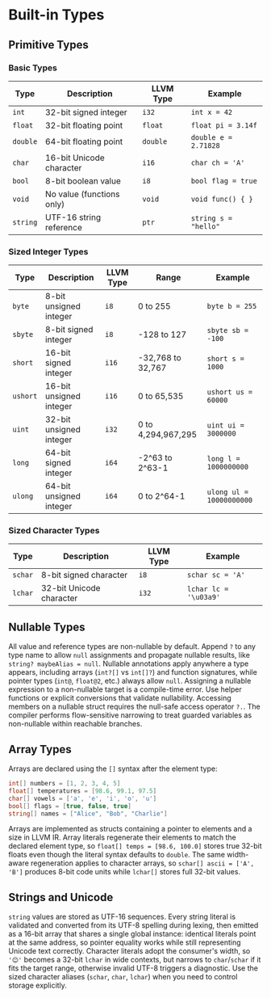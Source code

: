# Built-in Types

## Primitive Types

### Basic Types

| Type | Description | LLVM Type | Example |
|------|-------------|-----------|---------|
| `int` | 32-bit signed integer | `i32` | `int x = 42` |
| `float` | 32-bit floating point | `float` | `float pi = 3.14f` |
| `double` | 64-bit floating point | `double` | `double e = 2.71828` |
| `char` | 16-bit Unicode character | `i16` | `char ch = 'A'` |
| `bool` | 8-bit boolean value | `i8` | `bool flag = true` |
| `void` | No value (functions only) | `void` | `void func() { }` |
| `string` | UTF-16 string reference | `ptr` | `string s = "hello"` |

### Sized Integer Types

| Type | Description | LLVM Type | Range | Example |
|------|-------------|-----------|-------|---------|
| `byte` | 8-bit unsigned integer | `i8` | 0 to 255 | `byte b = 255` |
| `sbyte` | 8-bit signed integer | `i8` | -128 to 127 | `sbyte sb = -100` |
| `short` | 16-bit signed integer | `i16` | -32,768 to 32,767 | `short s = 1000` |
| `ushort` | 16-bit unsigned integer | `i16` | 0 to 65,535 | `ushort us = 60000` |
| `uint` | 32-bit unsigned integer | `i32` | 0 to 4,294,967,295 | `uint ui = 3000000` |
| `long` | 64-bit signed integer | `i64` | -2^63 to 2^63-1 | `long l = 1000000000` |
| `ulong` | 64-bit unsigned integer | `i64` | 0 to 2^64-1 | `ulong ul = 10000000000` |

### Sized Character Types

| Type | Description | LLVM Type | Example |
|------|-------------|-----------|---------|
| `schar` | 8-bit signed character | `i8` | `schar sc = 'A'` |
| `lchar` | 32-bit Unicode character | `i32` | `lchar lc = '\u03a9'` |

## Nullable Types

All value and reference types are non-nullable by default. Append `?` to any type name to allow `null` assignments and propagate nullable results, like `string? maybeAlias = null`. Nullable annotations apply anywhere a type appears, including arrays (`int?[]` vs `int[]?`) and function signatures, while pointer types (`int@`, `float@2`, etc.) always allow `null`. Assigning a nullable expression to a non-nullable target is a compile-time error. Use helper functions or explicit conversions that validate nullability. Accessing members on a nullable struct requires the null-safe access operator `?.`. The compiler performs flow-sensitive narrowing to treat guarded variables as non-nullable within reachable branches.

## Array Types

Arrays are declared using the `[]` syntax after the element type:

```cs
int[] numbers = [1, 2, 3, 4, 5]
float[] temperatures = [98.6, 99.1, 97.5]
char[] vowels = ['a', 'e', 'i', 'o', 'u']
bool[] flags = [true, false, true]
string[] names = ["Alice", "Bob", "Charlie"]
```

Arrays are implemented as structs containing a pointer to elements and a size in LLVM IR. Array literals regenerate their elements to match the declared element type, so `float[] temps = [98.6, 100.0]` stores true 32-bit floats even though the literal syntax defaults to `double`. The same width-aware regeneration applies to character arrays, so `schar[] ascii = ['A', 'B']` produces 8-bit code units while `lchar[]` stores full 32-bit values.

## Strings and Unicode

`string` values are stored as UTF-16 sequences. Every string literal is validated and converted from its UTF-8 spelling during lexing, then emitted as a 16-bit array that shares a single global instance: identical literals point at the same address, so pointer equality works while still representing Unicode text correctly. Character literals adopt the consumer's width, so `'😊'` becomes a 32-bit `lchar` in wide contexts, but narrows to `char`/`schar` if it fits the target range, otherwise invalid UTF-8 triggers a diagnostic. Use the sized character aliases (`schar`, `char`, `lchar`) when you need to control storage explicitly.